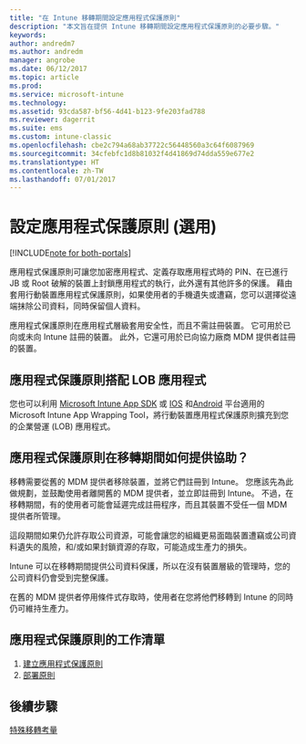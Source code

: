 ```yaml
---
title: "在 Intune 移轉期間設定應用程式保護原則"
description: "本文旨在提供 Intune 移轉期間設定應用程式保護原則的必要步驟。"
keywords: 
author: andredm7
ms.author: andredm
manager: angrobe
ms.date: 06/12/2017
ms.topic: article
ms.prod: 
ms.service: microsoft-intune
ms.technology: 
ms.assetid: 93cda587-bf56-4d41-b123-9fe203fad788
ms.reviewer: dagerrit
ms.suite: ems
ms.custom: intune-classic
ms.openlocfilehash: cbe2c794a68ab37722c56448560a3c64f6087969
ms.sourcegitcommit: 34cfebfc1d8b81032f4d41869d74dda559e677e2
ms.translationtype: HT
ms.contentlocale: zh-TW
ms.lasthandoff: 07/01/2017
---
```

# <a name="configure-app-protection-policies-optional"></a>設定應用程式保護原則 (選用)

[!INCLUDE[note for both-portals](./includes/note-for-both-portals.md)]

應用程式保護原則可讓您加密應用程式、定義存取應用程式時的 PIN、在已進行 JB 或 Root 破解的裝置上封鎖應用程式的執行，此外還有其他許多的保護。 藉由套用行動裝置應用程式保護原則，如果使用者的手機遺失或遭竊，您可以選擇從遠端抹除公司資料，同時保留個人資料。

應用程式保護原則在應用程式層級套用安全性，而且不需註冊裝置。 它可用於已向或未向 Intune 註冊的裝置。 此外，它還可用於已向協力廠商 MDM 提供者註冊的裝置。

## <a name="app-protection-policies-with-lob-apps"></a>應用程式保護原則搭配 LOB 應用程式

您也可以利用 [Microsoft Intune App SDK](/intune-classic/deploy-use/use-the-sdk-to-enable-apps-for-mobile-application-management) 或 [IOS](https://www.microsoft.com/download/details.aspx?id=45218&751be11f-ede8-5a0c-058c-2ee190a24fa6=True) 和[Android](https://www.microsoft.com/download/details.aspx?id=47267) 平台適用的 Microsoft Intune App Wrapping Tool，將行動裝置應用程式保護原則擴充到您的企業營運 (LOB) 應用程式。

## <a name="how-do-app-protection-policies-help-during-migration"></a>應用程式保護原則在移轉期間如何提供協助？

移轉需要從舊的 MDM 提供者移除裝置，並將它們註冊到 Intune。 您應該先為此做規劃，並鼓勵使用者離開舊的 MDM 提供者，並立即註冊到 Intune。 不過，在移轉期間，有的使用者可能會延遲完成註冊程序，而且其裝置不受任一個 MDM 提供者所管理。

這段期間如果仍允許存取公司資源，可能會讓您的組織更易面臨裝置遭竊或公司資料遺失的風險，和/或如果封鎖資源的存取，可能造成生產力的損失。

Intune 可以在移轉期間提供公司資料保護，所以在沒有裝置層級的管理時，您的公司資料仍會受到完整保護。

在舊的 MDM 提供者停用條件式存取時，使用者在您將他們移轉到 Intune 的同時仍可維持生產力。

## <a name="task-list-for-app-protection-policies"></a>應用程式保護原則的工作清單

1. [建立應用程式保護原則](/intune/app-protection-policies#create-an-app-protection-policy)
2. [部署原則](/intune/app-protection-policies#deploy-a-policy-to-users)


## <a name="next-steps"></a>後續步驟 

[特殊移轉考量](migration-guide-considerations.md)
